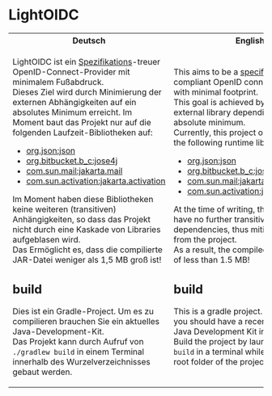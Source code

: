 # LightOIDC

<table>
    <tr>
        <th>Deutsch</th>
        <th>English</th>
    </tr>
    <tr>
        <td>

LightOIDC ist ein [Spezifikations][specification]-treuer OpenID-Connect-Provider mit minimalem Fußabdruck.  
Dieses Ziel wird durch Minimierung der externen Abhängigkeiten auf ein absolutes Minimum erreicht.
Im Moment baut das Projekt nur auf die folgenden Laufzeit-Bibliotheken auf:

* [org.json:json](https://github.com/douglascrockford/JSON-java)
* [org.bitbucket.b_c:jose4j](https://bitbucket.org/b_c/jose4j)
* [com.sun.mail:jakarta.mail](https://projects.eclipse.org/projects/ee4j.mail)
* [com.sun.activation:jakarta.activation](https://projects.eclipse.org/projects/ee4j.jaf)

Im Moment haben diese Bibliotheken keine weiteren (transitiven) Anhängigkeiten, so dass das Projekt nicht durch eine Kaskade von Libraries aufgeblasen wird.  
Das Ermöglicht es, dass die compilierte JAR-Datei weniger als 1,5 MB groß ist!

## build

Dies ist ein Gradle-Project. Um es zu compilieren brauchen Sie ein aktuelles Java-Development-Kit.  
Das Projekt kann durch Aufruf von `./gradlew build` in einem Terminal innerhalb des Wurzelverzeichnisses gebaut werden.

</td><td>

This aims to be a [specification] compliant OpenID connect provider with minimal footprint.  
This goal is achieved by reducing external library dependiencies to an absolute minimum.  
Currently, this project only depends on the following runtime libraries:

* [org.json:json](https://github.com/douglascrockford/JSON-java)
* [org.bitbucket.b_c:jose4j](https://bitbucket.org/b_c/jose4j)
* [com.sun.mail:jakarta.mail](https://projects.eclipse.org/projects/ee4j.mail)
* [com.sun.activation:jakarta.activation](https://projects.eclipse.org/projects/ee4j.jaf)

At the time of writing, these libraries have no further transitive dependencies, thus mitigating any bloat from the project.  
As a result, the compiled jar has a size of less than 1.5 MB!

## build

This is a gradle project. To compile it, you should have a recent version of a Java Development Kit installed.  
Build the project by launching `./gradlew build` in a terminal while being in the root folder of the project.

</td>
</tr>
</table>

[specification]: https://openid.net/specs/openid-connect-core-1_0.html